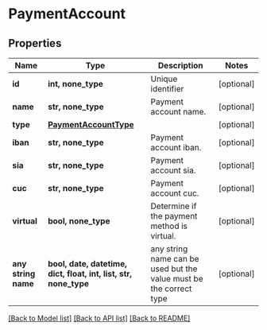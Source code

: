 # PaymentAccount



## Properties
Name | Type | Description | Notes
------------ | ------------- | ------------- | -------------
**id** | **int, none_type** | Unique identifier | [optional] 
**name** | **str, none_type** | Payment account name. | [optional] 
**type** | [**PaymentAccountType**](PaymentAccountType.md) |  | [optional] 
**iban** | **str, none_type** | Payment account iban. | [optional] 
**sia** | **str, none_type** | Payment account sia. | [optional] 
**cuc** | **str, none_type** | Payment account cuc. | [optional] 
**virtual** | **bool, none_type** | Determine if the payment method is virtual. | [optional] 
**any string name** | **bool, date, datetime, dict, float, int, list, str, none_type** | any string name can be used but the value must be the correct type | [optional]

[[Back to Model list]](../README.md#documentation-for-models) [[Back to API list]](../README.md#documentation-for-api-endpoints) [[Back to README]](../README.md)


